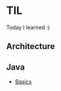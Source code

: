 # TIL
Today I learned :)

## Architecture

## Java
* [Basics](https://github.com/injuk/TIL/blob/master/Java/Java.md)